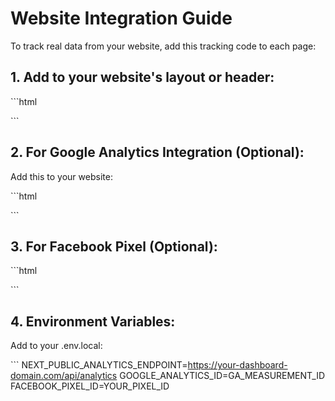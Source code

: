 # Website Integration Guide

To track real data from your website, add this tracking code to each page:

## 1. Add to your website's layout or header:

\`\`\`html

<script>
// Analytics tracking
(function() {
  const ANALYTICS_ENDPOINT = 'https://your-dashboard-domain.com/api/analytics';
  
  function trackEvent(event, page, metadata = {}) {
    fetch(ANALYTICS_ENDPOINT, {
      method: 'POST',
      headers: { 'Content-Type': 'application/json' },
      body: JSON.stringify({
        event,
        page: window.location.pathname,
        timestamp: Date.now(),
        metadata: {
          userAgent: navigator.userAgent,
          referrer: document.referrer,
          ...metadata
        }
      })
    }).catch(console.error);
  }

  // Track page view
  trackEvent('page_view', window.location.pathname);

  // Track form submissions
  document.addEventListener('submit', function(e) {
    const form = e.target;
    const formData = new FormData(form);
    const data = Object.fromEntries(formData);
    
    if (data.email && !data.name) {
      trackEvent('newsletter_signup', window.location.pathname, data);
    } else if (data.name && data.email) {
      trackEvent('contact_form_submission', window.location.pathname, data);
    }
  });

  // Track button clicks
  document.addEventListener('click', function(e) {
    const button = e.target.closest('button') || e.target.closest('a');
    if (button) {
      const text = button.textContent.trim();
      const isExternal = button.href && !button.href.includes(window.location.hostname);
      
      if (isExternal) {
        trackEvent('external_link_click', window.location.pathname, {
          url: button.href,
          linkText: text
        });
      } else {
        trackEvent('button_click', window.location.pathname, {
          buttonText: text,
          buttonType: button.className.includes('cta') ? 'CTA' : 'Regular'
        });
      }
    }
  });

  // Track session duration
  let sessionStart = Date.now();
  window.addEventListener('beforeunload', function() {
    trackEvent('session_end', window.location.pathname, {
      duration: Date.now() - sessionStart
    });
  });
})();
</script>

\`\`\`

## 2. For Google Analytics Integration (Optional):

Add this to your website:

\`\`\`html

<!-- Google Analytics -->
<script async src="https://www.googletagmanager.com/gtag/js?id=GA_MEASUREMENT_ID"></script>
<script>
  window.dataLayer = window.dataLayer || [];
  function gtag(){dataLayer.push(arguments);}
  gtag('js', new Date());
  gtag('config', 'GA_MEASUREMENT_ID');
</script>

\`\`\`

## 3. For Facebook Pixel (Optional):

\`\`\`html

<!-- Facebook Pixel -->
<script>
!function(f,b,e,v,n,t,s)
{if(f.fbq)return;n=f.fbq=function(){n.callMethod?
n.callMethod.apply(n,arguments):n.queue.push(arguments)};
if(!f._fbq)f._fbq=n;n.push=n;n.loaded=!0;n.version='2.0';
n.queue=[];t=b.createElement(e);t.async=!0;
t.src=v;s=b.getElementsByTagName(e)[0];
s.parentNode.insertBefore(t,s)}(window, document,'script',
'https://connect.facebook.net/en_US/fbevents.js');
fbq('init', 'YOUR_PIXEL_ID');
fbq('track', 'PageView');
</script>

\`\`\`

## 4. Environment Variables:

Add to your .env.local:

\`\`\`
NEXT_PUBLIC_ANALYTICS_ENDPOINT=https://your-dashboard-domain.com/api/analytics
GOOGLE_ANALYTICS_ID=GA_MEASUREMENT_ID
FACEBOOK_PIXEL_ID=YOUR_PIXEL_ID
